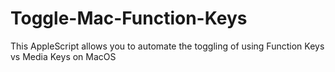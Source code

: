 # Toggle-Mac-Function-Keys
This AppleScript allows you to automate the toggling of using Function Keys vs Media Keys on MacOS
